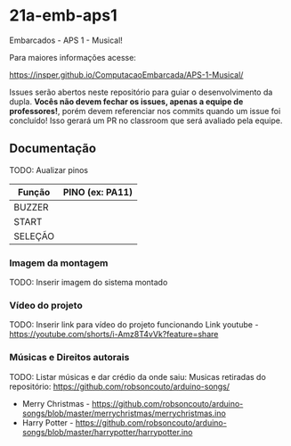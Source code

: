 # 21a-emb-aps1

Embarcados - APS 1 - Musical!

Para maiores informações acesse:

https://insper.github.io/ComputacaoEmbarcada/APS-1-Musical/

Issues serão abertos neste repositório para guiar o desenvolvimento
da dupla. **Vocês não devem fechar os issues, apenas a equipe de professores!**, porém devem referenciar nos commits quando um issue 
foi concluído! Isso gerará um PR no classroom que será avaliado pela equipe.

## Documentação

TODO: Aualizar pinos

| Função  | PINO (ex: PA11) |
|---------|-----------------|
| BUZZER  |                 |
| START   |                 |
| SELEÇÃO |                 |

### Imagem da montagem

TODO: Inserir imagem do sistema montado

### Vídeo do projeto

TODO: Inserir link para vídeo do projeto funcionando
Link youtube - https://youtube.com/shorts/i-Amz8T4vVk?feature=share

### Músicas e Direitos autorais

TODO: Listar músicas e dar crédio da onde saiu:
Musicas retiradas do repositório: https://github.com/robsoncouto/arduino-songs/
  - Merry Christmas - https://github.com/robsoncouto/arduino-songs/blob/master/merrychristmas/merrychristmas.ino
  - Harry Potter - https://github.com/robsoncouto/arduino-songs/blob/master/harrypotter/harrypotter.ino
